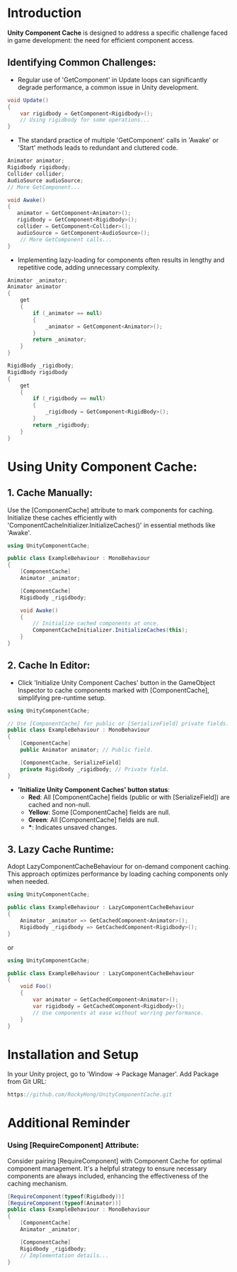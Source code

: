 # Introduction

**Unity Component Cache** is designed to address a specific challenge faced in game development: the need for efficient component access.

## Identifying Common Challenges:

- Regular use of 'GetComponent' in Update loops can significantly degrade performance, a common issue in Unity development.

```csharp
void Update()
{
    var rigidbody = GetComponent<Rigidbody>();
    // Using rigidbody for some operations...
}
```

- The standard practice of multiple 'GetComponent' calls in 'Awake' or 'Start' methods leads to redundant and cluttered code.

```csharp
Animator animator;
Rigidbody rigidbody;
Collider collider;
AudioSource audioSource;
// More GetComponent...

void Awake()
{
   animator = GetComponent<Animator>();
   rigidbody = GetComponent<Rigidbody>();
   collider = GetComponent<Collider>();
   audioSource = GetComponent<AudioSource>();
    // More GetComponent calls...
}
```

- Implementing lazy-loading for components often results in lengthy and repetitive code, adding unnecessary complexity.

```csharp
Animator _animator;
Animator animator
{
    get
    {
        if (_animator == null)
        {
            _animator = GetComponent<Animator>();
        }
        return _animator;
    }
}

RigidBody _rigidbody;
RigidBody rigidbody
{
    get
    {
        if (_rigidbody == null)
        {
            _rigidbody = GetComponent<RigidBody>();
        }
        return _rigidbody;
    }
}
```

# Using Unity Component Cache:

## **1. Cache Manually**:

Use the [ComponentCache] attribute to mark components for caching. Initialize these caches efficiently with 'ComponentCacheInitializer.InitializeCaches()' in essential methods like 'Awake'.

```csharp
using UnityComponentCache;

public class ExampleBehaviour : MonoBehaviour
{
    [ComponentCache]
    Animator _animator;

    [ComponentCache]
    Rigidbody _rigidbody;

    void Awake()
    {
        // Initialize cached components at once.
        ComponentCacheInitializer.InitializeCaches(this);
    }
}
```

## **2. Cache In Editor**:

- Click 'Initialize Unity Component Caches' button in the GameObject Inspector to cache components marked with [ComponentCache], simplifying pre-runtime setup.

```csharp
using UnityComponentCache;

// Use [ComponentCache] for public or [SerializeField] private fields.
public class ExampleBehaviour : MonoBehaviour
{
    [ComponentCache]
    public Animator animator; // Public field.

    [ComponentCache, SerializeField]
    private Rigidbody _rigidbody; // Private field.
}
```

- **'Initialize Unity Component Caches' button status**:
   - **Red**: All [ComponentCache] fields (public or with [SerializeField]) are cached and non-null.
   - **Yellow**: Some [ComponentCache] fields are null.
   - **Green**: All [ComponentCache] fields are null.
   - **\***: Indicates unsaved changes.

## **3. Lazy Cache Runtime**: 
Adopt LazyComponentCacheBehaviour for on-demand component caching. This approach optimizes performance by loading caching components only when needed.

```csharp
using UnityComponentCache;

public class ExampleBehaviour : LazyComponentCacheBehaviour
{
    Animator _animator => GetCachedComponent<Animator>();
    Rigidbody _rigidbody => GetCachedComponent<Rigidbody>();
}
```

or

```csharp
using UnityComponentCache;

public class ExampleBehaviour : LazyComponentCacheBehaviour
{
    void Foo()
    {
        var animator = GetCachedComponent<Animator>();
        var rigidbody = GetCachedComponent<Rigidbody>();
        // Use components at ease without worring performance.
    }
}
```

# Installation and Setup

In your Unity project, go to 'Window -> Package Manager'.
Add Package from Git URL:

   ```csharp
   https://github.com/RockyHong/UnityComponentCache.git
   ```

# **Additional Reminder**

### Using [RequireComponent] Attribute:

Consider pairing [RequireComponent] with Component Cache for optimal component management. It's a helpful strategy to ensure necessary components are always included, enhancing the effectiveness of the caching mechanism.

```csharp
[RequireComponent(typeof(Rigidbody))]
[RequireComponent(typeof(Animator))]
public class ExampleBehaviour : MonoBehaviour
{
    [ComponentCache]
    Animator _animator;

    [ComponentCache]
    Rigidbody _rigidbody;
    // Implementation details...
}
```
